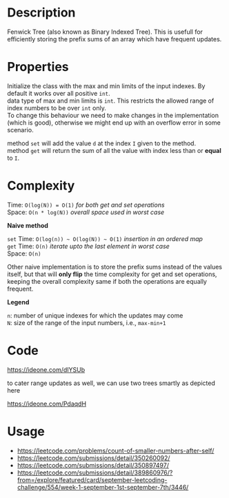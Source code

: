 # Description
Fenwick Tree (also known as Binary Indexed Tree). This is usefull for efficiently storing the prefix sums of an array which have frequent updates.

# Properties
Initialize the class with the max and min limits of the input indexes. By default it works over all positive `int`.    
data type of max and min limits is `int`. This restricts the allowed range of index numbers to be over `int` only.    
To change this behaviour we need to make changes in the implementation (which is good), otherwise we might end up with an overflow error in some scenario.

method `set` will add the value `d` at the index `I` given to the method.    
method `get` will return the sum of all the value with index less than or **equal** to `I`.

# Complexity

Time: `O(log(N)) = O(1)`  *for both get and set operations*    
Space: `O(n * log(N))`    *overall space used in worst case*

**Naive method**

`set` Time: `O(log(n)) ~ O(log(N)) ~ O(1)`     *insertion in an ordered map*    
`get` Time: `O(n)`          *iterate upto the last element in worst case*    
Space: `O(n)`

Other naive implementation is to store the prefix sums instead of the values itself, but that will **only flip** the time complexity for get and set operations, keeping the overall complexity same if both the operations are equally frequent.

__Legend__

`n`: number of unique indexes for which the updates may come    
`N`: size of the range of the input numbers, i.e., `max-min+1`

# Code
https://ideone.com/dIYSUb

to cater range updates as well, we can use two trees smartly as depicted here

https://ideone.com/PdaqdH

# Usage
 - https://leetcode.com/problems/count-of-smaller-numbers-after-self/
 - https://leetcode.com/submissions/detail/350260092/
 - https://leetcode.com/submissions/detail/350897497/
 - https://leetcode.com/submissions/detail/389860976/?from=/explore/featured/card/september-leetcoding-challenge/554/week-1-september-1st-september-7th/3446/
